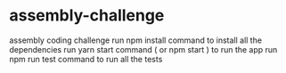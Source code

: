 # assembly-challenge
assembly coding challenge
run npm install command to install all the dependencies
run yarn start command ( or npm start ) to run the app
run npm run test command to run all the tests
